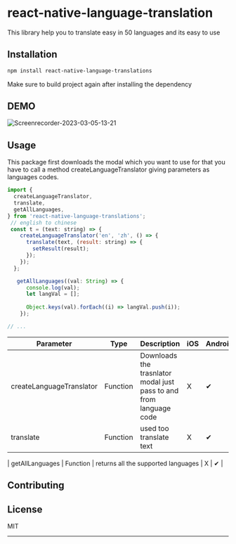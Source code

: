 # react-native-language-translation

This library help you to translate easy in 50 languages and its easy to use

## Installation

```sh
npm install react-native-language-translations
```
Make sure to build project again after installing the dependency


## DEMO

![Screenrecorder-2023-03-05-13-21](https://user-images.githubusercontent.com/52692588/222954054-73dbe586-76db-423d-bc87-79dd9a216684.gif)




## Usage


This package first downloads the modal which you want to use for that you have to call a method createLanguageTranslator giving parameters as languages codes. 



```js
import {
  createLanguageTranslator,
  translate,
  getAllLanguages,
} from 'react-native-language-translations';
 // english to chinese
 const t = (text: string) => {
    createLanguageTranslator('en', 'zh', () => {
      translate(text, (result: string) => {
        setResult(result);
      });
    });
  };

   getAllLanguages((val: String) => {
      console.log(val);
      let langVal = [];
     
      Object.keys(val).forEach((i) => langVal.push(i));
    });

// ...
```

| Parameter | Type | Description | iOS | Android |
| --- | --- | --- | --- | --- |
| createLanguageTranslator | Function | Downloads the trasnlator modal just pass to and from language code | X | ✔ |
| translate | Function | used too translate text | X | ✔ |

| getAllLanguages | Function | returns all the supported languages | X | ✔ |

## Contributing

## License

MIT

---

